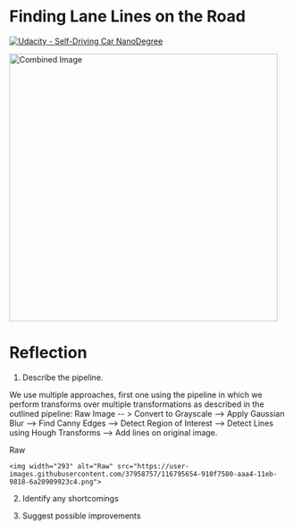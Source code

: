 
# **Finding Lane Lines on the Road** 
[![Udacity - Self-Driving Car NanoDegree](https://s3.amazonaws.com/udacity-sdc/github/shield-carnd.svg)](http://www.udacity.com/drive)

<img src="examples/laneLines_thirdPass.jpg" width="480" alt="Combined Image" />


# Reflection

1. Describe the pipeline.

We use multiple approaches, first one using the pipeline in which we perform transforms over multiple transformations as described in the outlined pipeline:
    Raw Image -- > Convert to Grayscale --> Apply Gaussian Blur --> Find Canny Edges -->
    Detect Region of Interest --> Detect Lines using Hough Transforms --> Add lines on original image.
    
    
   Raw
   
    <img width="293" alt="Raw" src="https://user-images.githubusercontent.com/37958757/116795654-910f7580-aaa4-11eb-9818-6a20909923c4.png">

2. Identify any shortcomings

3. Suggest possible improvements





